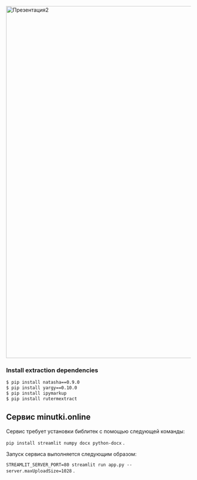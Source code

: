 <img width="960" alt="Презентация2" src="https://user-images.githubusercontent.com/5472900/130338081-fb0639c7-7e2f-4cbc-8bb3-2940b2e5bc88.png">


### Install extraction dependencies

```bash
$ pip install natasha==0.9.0 
$ pip install yargy==0.10.0 
$ pip install ipymarkup
$ pip install rutermextract 
```

## Сервис minutki.online
Сервис требует установки библитек с помощью следующей команды: 

```pip install streamlit numpy docx python-docx``` .  

Запуск сервиса выполняется следующим образом: 

```STREAMLIT_SERVER_PORT=80 streamlit run app.py --server.maxUploadSize=1028``` .

